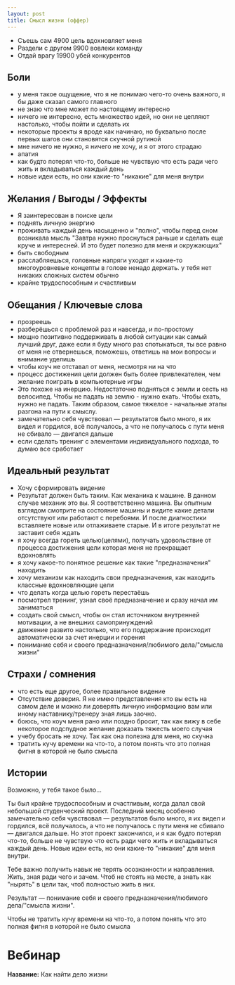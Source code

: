 ```yaml
---
layout: post
title: Смысл жизни (оффер)
---
```


- Съешь сам 4900 цель вдохновляет меня
- Раздели с другом 9900 вовлеки команду
- Отдай врагу 19900 убей конкурентов

## Боли

- у меня такое ощущение, что я не понимаю чего-то очень важного, я бы даже сказал самого главного
- не знаю что мне может по настоящему интересно
- ничего не интересно, есть множество идей, но они не цепляют настолько, чтобы пойти и сделать их
- некоторые проекты я вроде как начинаю, но буквально после первых шагов они становятся скучной рутиной
- мне ничего не нужно, я ничего не хочу, и я от этого страдаю
- апатия
- как будто потерял что-то, больше не чувствую что есть ради чего жить и вкладываться каждый день
- новые идеи есть, но они какие-то "никакие" для меня внутри

## Желания / Выгоды / Эффекты

- Я заинтересован в поиске цели
- поднять личную энергию
- проживать каждый день насыщенно и "полно", чтобы перед сном возникала мысль "Завтра нужно проснуться раньше и сделать еще круче и интересней. И это будет полезно для меня и окружающих"
- быть свободным
- расслабляешься, головные напряги уходят и какие-то многоуровневые концепты в голове ненадо держать. у тебя нет никаких сложных систем обычно
- крайне трудоспособным и счастливым

## Обещания / Ключевые слова

- прозреешь
- разберёшься с проблемой раз и навсегда, и по-простому
- мощно позитивно поддерживать в любой ситуации как самый лучший друг, даже если я буду много раз спотыкаться, ты все равно от меня не отвернешься, поможешь, ответишь на мои вопросы и внимание уделишь
- чтобы коуч не отставал от меня, несмотря ни на что
- процесс достижения цели должен быть более привлекателен, чем желание поиграть в компьютерные игры
- Это похоже на инерцию. Недостаточно подняться с земли и сесть на велосипед. Чтобы не падать на землю - нужно ехать. Чтобы ехать, нужно не падать. Таким образом, самое тяжелое - начальные этапы разгона на пути к смыслу.
- замечательно себя чувствовал — результатов было много, я их видел и гордился, всё получалось, а что не получалось с пути меня не сбивало — двигался дальше
- если сделать тренинг с элементами индивидуального подхода, то думаю все сработает

## Идеальный результат

- Хочу сформировать видение
- Результат должен быть таким. Как механика к машине. В данном случае механик это вы. Я соответственно машина. Вы опытным взглядом смотрите на состояние машины и видите какие детали отсутствуют или работают с перебоями. И после диагностики вставляете новые или отлаживаете старые. И в итоге результат не заставит себя ждать
- я хочу всегда гореть целью(целями), получать удовольствие от процесса достижения цели которая меня не прекращает вдохновлять
- я хочу какое-то понятное решение как такие "предназначения" находить
- хочу механизм как находить свои предназначения, как находить классные вдохновляющие цели
- что делать когда целью гореть перестаёшь
- посмотрел тренинг, узнал своё предназначение и сразу начал им заниматься
- создать свой смысл, чтобы он стал источником внутренней мотивации, а не внешних самопринуждений
- движение развито настолько, что его поддержание происходит автоматически за счет инерции и горения
- понимание себя и своего предназначения/любимого дела/"смысла жизни"

## Страхи / сомнения

- что есть еще другое, более правильное видение
- Отсутствие доверия. Я не имею представления кто вы есть на самом деле и можно ли доверять личную информацию вам или иному наставнику/тренеру зная лишь заочно.
- боюсь, что коуч меня рано или поздно бросит, так как вижу в себе некоторое подспудное желание доказать тяжесть моего случая
- учебу бросать не хочу. Так как она полезна для меня, но скучна
- тратить кучу времени на что-то, а потом понять что это полная фигня в которой не было смысла

## Истории

Возможно, у тебя такое было...

Ты был крайне трудоспособным и счастливым, когда далал свой небольшой студенческий проект. Последний месяц особенно замечательно себя чувствовал — результатов было много, я их видел и гордился, всё получалось, а что не получалось с пути меня не сбивало — двигался дальше. Но этот проект закончился, и я как будто потерял что-то, больше не чувствую что есть ради чего жить и вкладываться каждый день. Новые идеи есть, но они какие-то "никакие" для меня внутри.

Тебе важно получить навык не терять осознанности и направления. Жить, зная ради чего и зачем. Чтоб не стоять на месте, а знать как "нырять" в цели так, чтоб полностью жить в них.

Результат — понимание себя и своего предназначения/любимого дела/"смысла жизни". 

Чтобы не тратить кучу времени на что-то, а потом понять что это полная фигня в которой не было смысла

# Вебинар

**Название:** Как найти дело жизни

